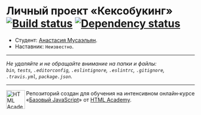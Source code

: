 # Личный проект «Кексобукинг» [![Build status][travis-image]][travis-url] [![Dependency status][dependency-image]][dependency-url]

* Студент: [Анастасия Мусаэльян](https://up.htmlacademy.ru/javascript/8/user/124940).
* Наставник: `Неизвестно`.

---

_Не удаляйте и не обращайте внимание на папки и файлы:_<br>
_`bin`, `tests`, `.editorconfig`, `.eslintignore`, `.eslintrc`, `.gitignore`, `.travis.yml`, `package.json`._

---

<a href="https://htmlacademy.ru/intensive/javascript"><img align="left" width="50" height="50" title="HTML Academy" src="https://up.htmlacademy.ru/static/img/intensive/javascript/logo-for-github.svg"></a>

Репозиторий создан для обучения на интенсивном онлайн‑курсе «[Базовый JavaScript](https://htmlacademy.ru/intensive/javascript)» от [HTML Academy](https://htmlacademy.ru).

[travis-image]: https://travis-ci.org/htmlacademy-javascript/124940-keksobooking.svg?branch=master
[travis-url]: https://travis-ci.org/htmlacademy-javascript/124940-keksobooking
[dependency-image]: https://david-dm.org/htmlacademy-javascript/124940-keksobooking.svg?style=flat-square
[dependency-url]: https://david-dm.org/htmlacademy-javascript/124940-keksobooking
